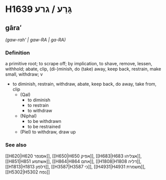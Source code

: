 # H1639 גָּרַע / גרע

## gâraʻ

_(gaw-rah' | ɡaw-RA | ɡa-RA)_

### Definition

a primitive root; to scrape off; by implication, to shave, remove, lessen, withhold; abate, clip, (di-)minish, do (take) away, keep back, restrain, make small, withdraw; v

- to diminish, restrain, withdraw, abate, keep back, do away, take from, clip
  - (Qal)
    - to diminish
    - to restrain
    - to withdraw
  - (Niphal)
    - to be withdrawn
    - to be restrained
  - (Piel) to withdraw, draw up

### See also

[[H620|H620 אסנפר]], [[H650|H650 אפיק]], [[H683|H683 אצליהו]], [[H851|H851 אשתמע]], [[H864|H864 אתם]], [[H1808|H1808 דליה]], [[H1813|H1813 דלפון]], [[H3587|H3587 כי]], [[H4931|H4931 משמרת]], [[H5302|H5302 נפח]]
